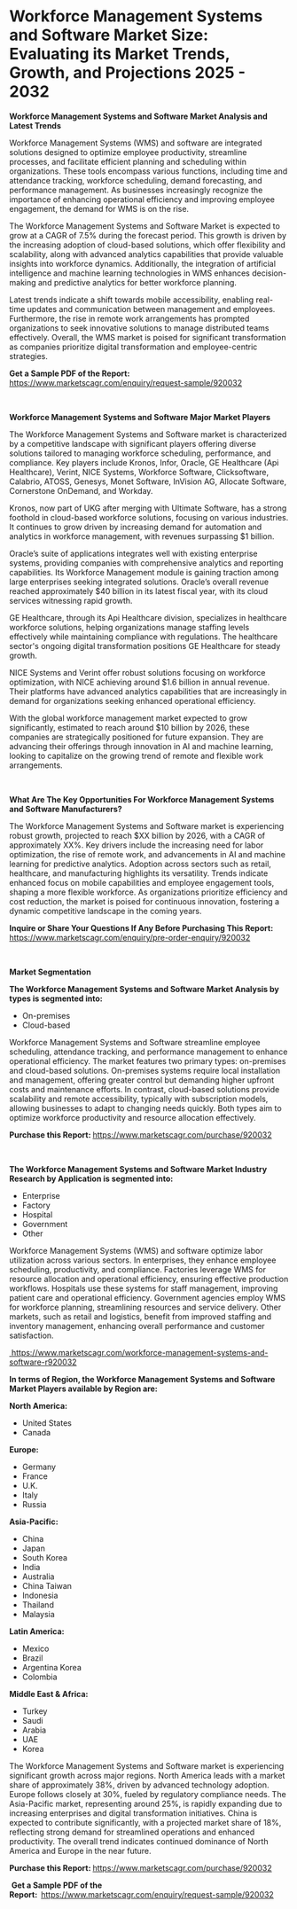 <p><h1>Workforce Management Systems and Software Market Size: Evaluating its Market Trends, Growth, and Projections 2025 - 2032</h1></p><p><strong>Workforce Management Systems and Software Market Analysis and Latest Trends</strong></p>
<p><p>Workforce Management Systems (WMS) and software are integrated solutions designed to optimize employee productivity, streamline processes, and facilitate efficient planning and scheduling within organizations. These tools encompass various functions, including time and attendance tracking, workforce scheduling, demand forecasting, and performance management. As businesses increasingly recognize the importance of enhancing operational efficiency and improving employee engagement, the demand for WMS is on the rise.</p><p>The Workforce Management Systems and Software Market is expected to grow at a CAGR of 7.5% during the forecast period. This growth is driven by the increasing adoption of cloud-based solutions, which offer flexibility and scalability, along with advanced analytics capabilities that provide valuable insights into workforce dynamics. Additionally, the integration of artificial intelligence and machine learning technologies in WMS enhances decision-making and predictive analytics for better workforce planning.</p><p>Latest trends indicate a shift towards mobile accessibility, enabling real-time updates and communication between management and employees. Furthermore, the rise in remote work arrangements has prompted organizations to seek innovative solutions to manage distributed teams effectively. Overall, the WMS market is poised for significant transformation as companies prioritize digital transformation and employee-centric strategies.</p></p>
<p><strong>Get a Sample PDF of the Report:&nbsp;</strong> <a href="https://www.marketscagr.com/enquiry/request-sample/920032?utm_campaign=3661&utm_medium=2&utm_source=Github&utm_content=ia&utm_term=18042025&utm_id=workforce-management-systems-and-software">https://www.marketscagr.com/enquiry/request-sample/920032</a></p>
<p>&nbsp;</p>
<p><strong>Workforce Management Systems and Software Major Market Players</strong></p>
<p><p>The Workforce Management Systems and Software market is characterized by a competitive landscape with significant players offering diverse solutions tailored to managing workforce scheduling, performance, and compliance. Key players include Kronos, Infor, Oracle, GE Healthcare (Api Healthcare), Verint, NICE Systems, Workforce Software, Clicksoftware, Calabrio, ATOSS, Genesys, Monet Software, InVision AG, Allocate Software, Cornerstone OnDemand, and Workday.</p><p>Kronos, now part of UKG after merging with Ultimate Software, has a strong foothold in cloud-based workforce solutions, focusing on various industries. It continues to grow driven by increasing demand for automation and analytics in workforce management, with revenues surpassing $1 billion.</p><p>Oracle’s suite of applications integrates well with existing enterprise systems, providing companies with comprehensive analytics and reporting capabilities. Its Workforce Management module is gaining traction among large enterprises seeking integrated solutions. Oracle’s overall revenue reached approximately $40 billion in its latest fiscal year, with its cloud services witnessing rapid growth.</p><p>GE Healthcare, through its Api Healthcare division, specializes in healthcare workforce solutions, helping organizations manage staffing levels effectively while maintaining compliance with regulations. The healthcare sector's ongoing digital transformation positions GE Healthcare for steady growth.</p><p>NICE Systems and Verint offer robust solutions focusing on workforce optimization, with NICE achieving around $1.6 billion in annual revenue. Their platforms have advanced analytics capabilities that are increasingly in demand for organizations seeking enhanced operational efficiency.</p><p>With the global workforce management market expected to grow significantly, estimated to reach around $10 billion by 2026, these companies are strategically positioned for future expansion. They are advancing their offerings through innovation in AI and machine learning, looking to capitalize on the growing trend of remote and flexible work arrangements.</p></p>
<p>&nbsp;</p>
<p><strong>What Are The Key Opportunities For Workforce Management Systems and Software Manufacturers?</strong></p>
<p><p>The Workforce Management Systems and Software market is experiencing robust growth, projected to reach $XX billion by 2026, with a CAGR of approximately XX%. Key drivers include the increasing need for labor optimization, the rise of remote work, and advancements in AI and machine learning for predictive analytics. Adoption across sectors such as retail, healthcare, and manufacturing highlights its versatility. Trends indicate enhanced focus on mobile capabilities and employee engagement tools, shaping a more flexible workforce. As organizations prioritize efficiency and cost reduction, the market is poised for continuous innovation, fostering a dynamic competitive landscape in the coming years.</p></p>
<p><strong>Inquire or Share Your Questions If Any Before Purchasing This Report:</strong> <a href="https://www.marketscagr.com/enquiry/pre-order-enquiry/920032?utm_campaign=3661&utm_medium=2&utm_source=Github&utm_content=ia&utm_term=18042025&utm_id=workforce-management-systems-and-software">https://www.marketscagr.com/enquiry/pre-order-enquiry/920032</a></p>
<p>&nbsp;</p>
<p><strong>Market Segmentation</strong></p>
<p><strong>The Workforce Management Systems and Software Market Analysis by types is segmented into:</strong></p>
<p><ul><li>On-premises</li><li>Cloud-based</li></ul></p>
<p><p>Workforce Management Systems and Software streamline employee scheduling, attendance tracking, and performance management to enhance operational efficiency. The market features two primary types: on-premises and cloud-based solutions. On-premises systems require local installation and management, offering greater control but demanding higher upfront costs and maintenance efforts. In contrast, cloud-based solutions provide scalability and remote accessibility, typically with subscription models, allowing businesses to adapt to changing needs quickly. Both types aim to optimize workforce productivity and resource allocation effectively.</p></p>
<p><strong>Purchase this Report:&nbsp;</strong><a href="https://www.marketscagr.com/purchase/920032?utm_campaign=3661&utm_medium=2&utm_source=Github&utm_content=ia&utm_term=18042025&utm_id=workforce-management-systems-and-software">https://www.marketscagr.com/purchase/920032</a></p>
<p>&nbsp;</p>
<p><strong>The Workforce Management Systems and Software Market Industry Research by Application is segmented into:</strong></p>
<p><ul><li>Enterprise</li><li>Factory</li><li>Hospital</li><li>Government</li><li>Other</li></ul></p>
<p><p>Workforce Management Systems (WMS) and software optimize labor utilization across various sectors. In enterprises, they enhance employee scheduling, productivity, and compliance. Factories leverage WMS for resource allocation and operational efficiency, ensuring effective production workflows. Hospitals use these systems for staff management, improving patient care and operational efficiency. Government agencies employ WMS for workforce planning, streamlining resources and service delivery. Other markets, such as retail and logistics, benefit from improved staffing and inventory management, enhancing overall performance and customer satisfaction.</p></p>
<p><a href="https://www.marketscagr.com/workforce-management-systems-and-software-r920032?utm_campaign=3661&utm_medium=2&utm_source=Github&utm_content=ia&utm_term=18042025&utm_id=workforce-management-systems-and-software">&nbsp;https://www.marketscagr.com/workforce-management-systems-and-software-r920032</a></p>
<p><strong>In terms of Region, the Workforce Management Systems and Software Market Players available by Region are:</strong></p>
<p>
    <p> <strong> North America: </strong>
        <ul>
            <li>United States</li>
            <li>Canada</li>
        </ul>
        </p> 
    <p> <strong> Europe: </strong>
        <ul>
            <li>Germany</li>
            <li>France</li>
            <li>U.K.</li>
            <li>Italy</li>
            <li>Russia</li>
        </ul>
        </p> 
    <p> <strong> Asia-Pacific: </strong>
        <ul>
            <li>China</li>
            <li>Japan</li>
            <li>South Korea</li>
            <li>India</li>
            <li>Australia</li>
            <li>China Taiwan</li>
            <li>Indonesia</li>
            <li>Thailand</li>
            <li>Malaysia</li>
        </ul>
        </p> 
    <p> <strong> Latin America: </strong>
        <ul>
            <li>Mexico</li>
            <li>Brazil</li>
            <li>Argentina Korea</li>
            <li>Colombia</li>
        </ul>
        </p> 
    <p> <strong> Middle East & Africa: </strong>
        <ul>
            <li>Turkey</li>
            <li>Saudi</li>
            <li>Arabia</li>
            <li>UAE</li>
            <li>Korea</li>
        </ul>
    </p>
    </p>
<p><p>The Workforce Management Systems and Software market is experiencing significant growth across major regions. North America leads with a market share of approximately 38%, driven by advanced technology adoption. Europe follows closely at 30%, fueled by regulatory compliance needs. The Asia-Pacific market, representing around 25%, is rapidly expanding due to increasing enterprises and digital transformation initiatives. China is expected to contribute significantly, with a projected market share of 18%, reflecting strong demand for streamlined operations and enhanced productivity. The overall trend indicates continued dominance of North America and Europe in the near future.</p></p>
<p><strong>Purchase this Report: </strong><a href="https://www.marketscagr.com/purchase/920032?utm_campaign=3661&utm_medium=2&utm_source=Github&utm_content=ia&utm_term=18042025&utm_id=workforce-management-systems-and-software">https://www.marketscagr.com/purchase/920032</a></p>
<p>&nbsp;<strong>Get a Sample PDF of the Report:&nbsp;&nbsp;</strong><a href="https://www.marketscagr.com/enquiry/request-sample/920032?utm_campaign=3661&utm_medium=2&utm_source=Github&utm_content=ia&utm_term=18042025&utm_id=workforce-management-systems-and-software">https://www.marketscagr.com/enquiry/request-sample/920032</a></p>
<p><strong></strong></p>
<p><p></p><p></p><p></p></p>